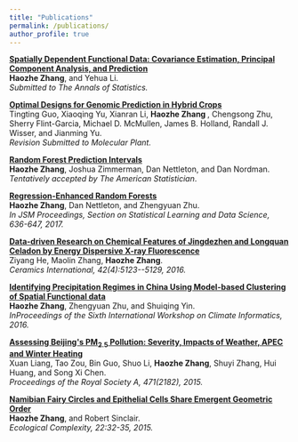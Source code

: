```yaml
---
title: "Publications"
permalink: /publications/
author_profile: true
---
```

<b> [Spatially Dependent Functional Data: Covariance Estimation, Principal Component Analysis, and Prediction]()</b> <br>
<b>Haozhe Zhang</b>, and Yehua Li. <br>
<i> Submitted to *The Annals of Statistics*.</i>

<b>[Optimal Designs for Genomic Prediction in Hybrid Crops]()</b> <br>
Tingting Guo, Xiaoqing Yu, Xianran Li, <b> Haozhe Zhang </b>, Chengsong Zhu, Sherry Flint-Garcia, Michael D. McMullen, James B. Holland, Randall J. Wisser, and Jianming Yu. <i> <br>
  Revision Submitted to Molecular Plant.</i>

<b>[Random Forest Prediction Intervals](https://github.com/haozhestat/RFIntervals)</b> <br>
<b>Haozhe Zhang</b>, Joshua Zimmerman, Dan Nettleton, and Dan Nordman.<br> <i> Tentatively accepted by The American Statistician</i>.

<b>[Regression-Enhanced Random Forests](https://ww2.amstat.org/meetings/jsm/2017/onlineprogram/AbstractDetails.cfm?abstractid=325116)</b><br>
<b>Haozhe Zhang</b>, Dan Nettleton, and Zhengyuan Zhu. <i> <br>
 In JSM Proceedings, Section on Statistical Learning and Data Science, 636-647, 2017.</i>

<b>[Data-driven Research on Chemical Features of Jingdezhen and Longquan Celadon by Energy Dispersive X-ray Fluorescence](https://www.sciencedirect.com/science/article/pii/S0272884215023135)</b><br>
Ziyang He, Maolin Zhang, <b>Haozhe Zhang</b>. <br> <i>Ceramics International, 42(4):5123--5129, 2016.</i> 

<b>[Identifying Precipitation Regimes in China Using Model-based Clustering of Spatial Functional data](http://climateinformatics.org/?q=node/83)</b><br>
<b>Haozhe Zhang</b>, Zhengyuan Zhu, and Shuiqing Yin. <i> <br>
  InProceedings of the Sixth International Workshop on Climate Informatics, 2016.</i>

<b>[Assessing Beijing's PM$_{2.5}$ Pollution: Severity, Impacts of Weather, APEC and Winter Heating](http://rspa.royalsocietypublishing.org/content/471/2182/20150257)</b><br>
Xuan Liang, Tao Zou, Bin Guo, Shuo Li, <b>Haozhe Zhang</b>, Shuyi Zhang, Hui Huang, and Song Xi Chen. <i> <br>
  Proceedings of the Royal Society A, 471(2182), 2015.</i> 

<b>[Namibian Fairy Circles and Epithelial Cells Share Emergent Geometric Order](https://www.sciencedirect.com/science/article/pii/S1476945X15000069)</b><br>
<b>Haozhe Zhang</b>, and Robert Sinclair. <br> <i>Ecological Complexity, 22:32-35, 2015.</i>


